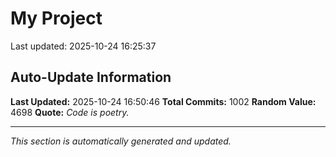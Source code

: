 # My Project


Last updated: 2025-10-24 16:25:37

















































































































































































































































































































































































































































































































































































































































































































































































































































































































































































































































































































































































































































































































































































































































## Auto-Update Information

**Last Updated:** 2025-10-24 16:50:46
**Total Commits:** 1002
**Random Value:** 4698
**Quote:** _Code is poetry._

---
_This section is automatically generated and updated._